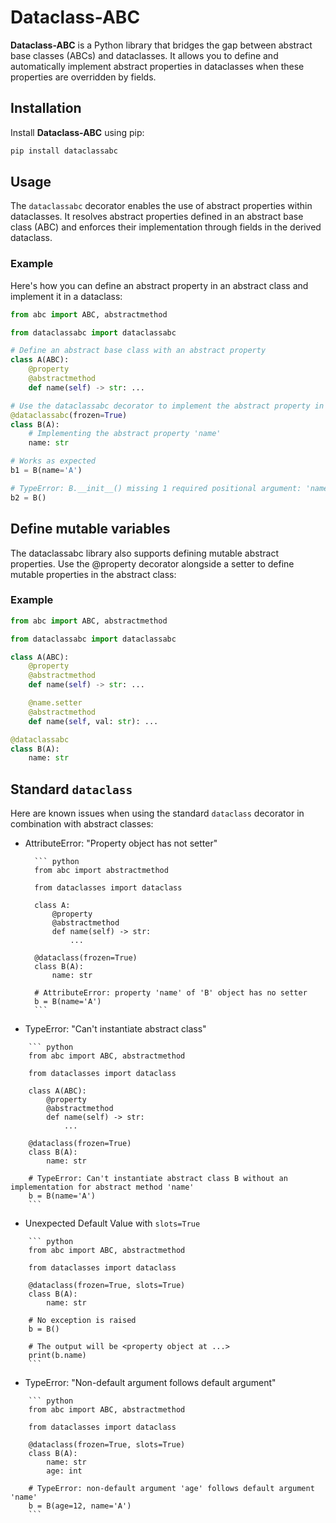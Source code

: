 # Dataclass-ABC

<!-- A Python library that allows you to define abstract properties for dataclasses, bridging the gap between abstract base classes (ABCs) and dataclasses. -->
**Dataclass-ABC** is a Python library that bridges the gap between abstract base classes (ABCs) and dataclasses. It allows you to define and automatically implement abstract properties in dataclasses when these properties are overridden by fields.



## Installation

Install **Dataclass-ABC** using pip:

```bash
pip install dataclassabc
```


## Usage

The `dataclassabc` decorator enables the use of abstract properties within dataclasses.
It resolves abstract properties defined in an abstract base class (ABC) and enforces their implementation through fields in the derived dataclass.


### Example

Here's how you can define an abstract property in an abstract class and implement it in a dataclass:

``` python
from abc import ABC, abstractmethod

from dataclassabc import dataclassabc

# Define an abstract base class with an abstract property
class A(ABC):
    @property
    @abstractmethod
    def name(self) -> str: ...

# Use the dataclassabc decorator to implement the abstract property in a dataclass
@dataclassabc(frozen=True)
class B(A):
    # Implementing the abstract property 'name'
    name: str

# Works as expected
b1 = B(name='A')

# TypeError: B.__init__() missing 1 required positional argument: 'name'
b2 = B()
```


## Define mutable variables

<!-- You can define mutable abstract properties by using the `@property` and `@name.setter` decorators in the abstract class. The following example demonstrates how to define and set a mutable property: -->
The dataclassabc library also supports defining mutable abstract properties. Use the @property decorator alongside a setter to define mutable properties in the abstract class:

### Example

``` python
from abc import ABC, abstractmethod

from dataclassabc import dataclassabc

class A(ABC):
    @property
    @abstractmethod
    def name(self) -> str: ...

    @name.setter
    @abstractmethod
    def name(self, val: str): ...

@dataclassabc
class B(A):
    name: str
```



## Standard `dataclass`

Here are known issues when using the standard `dataclass` decorator in combination with abstract classes:


* AttributeError: "Property object has not setter"
    <!-- Using the standard `dataclass` decorator to implement abstract properties will result in a exception, as shown below: -->
    <!-- When using the standard dataclass decorator, attempting to implement abstract properties can result in an exception: -->
        ``` python
        from abc import abstractmethod

        from dataclasses import dataclass

        class A:
            @property
            @abstractmethod
            def name(self) -> str:
                ...

        @dataclass(frozen=True)
        class B(A):
            name: str

        # AttributeError: property 'name' of 'B' object has no setter
        b = B(name='A')
        ```



* TypeError: "Can't instantiate abstract class"
<!-- Similar to the previous example, an exception is raised when using the `dataclass` decorator with a class that inherits from `ABC`: -->
        ``` python
        from abc import ABC, abstractmethod

        from dataclasses import dataclass

        class A(ABC):
            @property
            @abstractmethod
            def name(self) -> str:
                ...

        @dataclass(frozen=True)
        class B(A):
            name: str

        # TypeError: Can't instantiate abstract class B without an implementation for abstract method 'name'
        b = B(name='A')
        ```


* Unexpected Default Value with `slots=True`
<!-- Using the `slots=True` option with the `dataclass` decorator results in unexpected behavior. -->
<!-- If no value is provided for the field, the abstract property is incorrectly used as the default value: -->
<!-- will resolve the abstract properties.
However, when no argument is provided when initializing the object, the abstract property of class A is used as a default value: -->
        ``` python
        from abc import ABC, abstractmethod

        from dataclasses import dataclass

        @dataclass(frozen=True, slots=True)
        class B(A):
            name: str

        # No exception is raised
        b = B()

        # The output will be <property object at ...>
        print(b.name)
        ```


* TypeError: "Non-default argument follows default argument"
<!-- Furthermore, a `TypeError` is raised, when adding fields that do not implement an abstract property: -->
<!-- Adding fields that do not implement an abstract property can lead to a TypeError when the abstract properties are incorrectly treated as having default values: -->
        ``` python
        from abc import ABC, abstractmethod

        from dataclasses import dataclass

        @dataclass(frozen=True, slots=True)
        class B(A):
            name: str
            age: int

        # TypeError: non-default argument 'age' follows default argument 'name'
        b = B(age=12, name='A')
        ```





